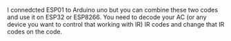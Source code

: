 I connedcted ESP01 to Arduino uno but you can combine these two codes and use it on ESP32 or ESP8266.
You need to decode your AC (or any device you want to control that working with IR) IR codes and change that IR codes on the code.
